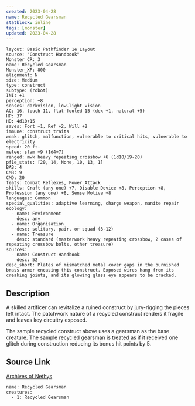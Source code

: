 ```yaml
---
created: 2023-04-28
name: Recycled Gearsman
statblock: inline
tags: [monster]
updated: 2023-04-28
---
```

```statblock
layout: Basic Pathfinder 1e Layout
source: "Construct Handbook"
Monster_CR: 3
name: Recycled Gearsman
Monster_XP: 800
alignment: N
size: Medium
type: construct
subtype: (robot)
INI: +1
perception: +8
senses: darkvision, low-light vision
AC: 16, touch 11, flat-footed 15 (dex +1, natural +5)
HP: 37
HD: 4d10+15
saves: Fort +1, Ref +2, Will +2
immune: construct traits
weak: glitch, malfunction, vulnerable to critical hits, vulnerable to electricity
speed: 20 ft.
melee: slam +9 (1d4+7)
ranged: mwk heavy repeating crossbow +6 (1d10/19-20)
pf1e_stats: [20, 14, None, 10, 13, 1]
BAB: 4
CMB: 9
CMD: 20
feats: Combat Reflexes, Power Attack
skills: Craft (any one) +7, Disable Device +8, Perception +8, Profession (any one) +8, Sense Motive +8
languages: Common
special_qualities: adaptive learning, charge weapon, nanite repair
ecology:
  - name: Environment
    desc: any
  - name: Organisation
    desc: solitary, pair, or squad (3-12)
  - name: Treasure
    desc: standard (masterwork heavy repeating crossbow, 2 cases of repeating crossbow bolts, other treasure)
sources:
  - name: Construct Handbook
    desc: 52
desc_short: Plates of mismatched metal cover gaps in the burnished brass armor encasing this construct. Exposed wires hang from its creaking joints, and its glowing glass eye appears to be cracked.
```
## Description
A skilled artificer can revitalize a ruined construct by jury-rigging the pieces left intact. The patchwork nature of a recycled construct renders it fragile and leaves key circuitry exposed.

 The sample recycled construct above uses a gearsman as the base creature. The sample recycled gearsman is treated as if it received one glitch during construction reducing its bonus hit points by 5.
## Source Link
[Archives of Nethys](https://aonprd.com/MonsterDisplay.aspx?ItemName=Recycled%20Gearsman)
```encounter-table
name: Recycled Gearsman
creatures:
  - 1: Recycled Gearsman
```
